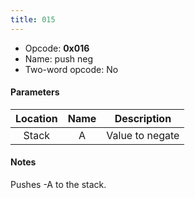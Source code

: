 ```yaml
---
title: 015
---
```


- Opcode: **0x016**
- Name: push neg
- Two-word opcode: No

#### Parameters

| Location | Name |   Description   |
|:--------:|:----:|:---------------:|
|  Stack   |  A   | Value to negate |

#### Notes

Pushes -A to the stack.
